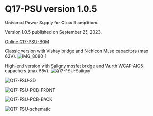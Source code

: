 # Q17-PSU version 1.0.5<br>

Universal Power Supply for Class B amplifiers.

Version 1.0.5 published on September 25, 2023.

<a href="https://audio.cyberkata.org/Q17-PSU-BOM.html">Online Q17-PSU-BOM</a><br>

Classic version with Vishay bridge and Nichicon Muse capacitors (max 63V).
![IMG_8080-1](https://github.com/stefaweb/Q17-Amplifier/assets/12907102/365bf9b0-dc3f-4a3c-9a13-fc9dd7f8cdfb)

High-end version with Saligny mosfet bridge and Wurth WCAP-AIG5 capacitors (max 55V).
![Q17-PSU-Saligny](https://github.com/stefaweb/Q17-Amplifier/assets/12907102/0ea4b228-6e09-4759-a9b2-3f05455d011a)

![Q17-PSU-3D](https://github.com/stefaweb/Q17-Amplifier/assets/12907102/fa82af8f-ba33-4341-bdea-040b05ae8566)

![Q17-PSU-PCB-FRONT](https://github.com/stefaweb/Q17-Amplifier/assets/12907102/abb31a67-fd12-494a-819c-7df63c219374)

![Q17-PSU-PCB-BACK](https://github.com/stefaweb/Q17-Amplifier/assets/12907102/4fb3b6f7-bd6c-4e18-80c9-0c7e7c75c784)

![Q17-PSU-schematic](https://github.com/stefaweb/Q17-Amplifier/assets/12907102/812730ae-d875-4f72-8cfc-1ff38aa71e7a)

